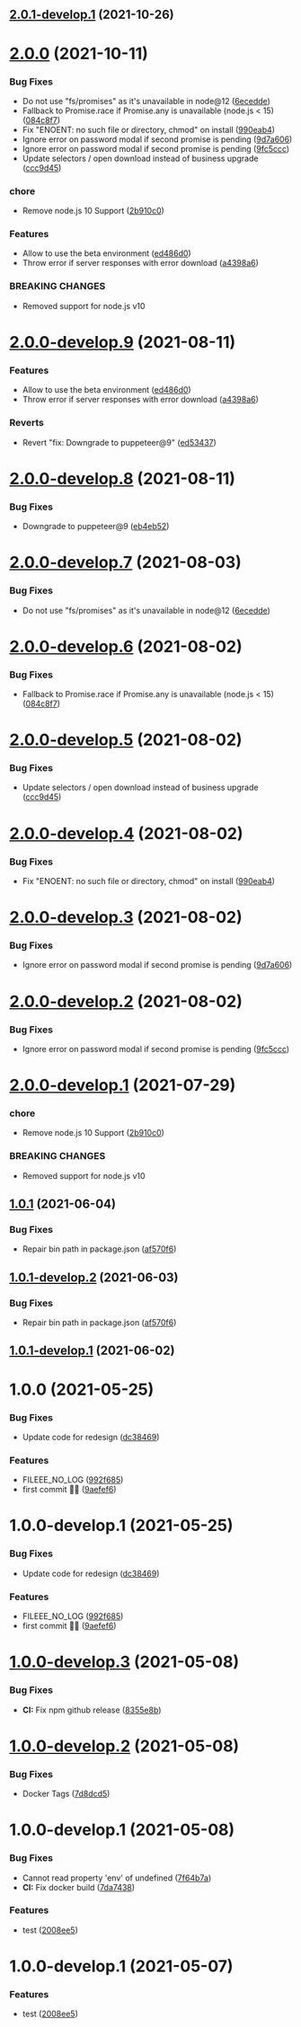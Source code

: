 ## [2.0.1-develop.1](https://github.com/sebbo2002/fileee-backup-downloader/compare/v2.0.0...v2.0.1-develop.1) (2021-10-26)

# [2.0.0](https://github.com/sebbo2002/fileee-backup-downloader/compare/v1.0.1...v2.0.0) (2021-10-11)


### Bug Fixes

* Do not use "fs/promises" as it's unavailable in node@12 ([6ecedde](https://github.com/sebbo2002/fileee-backup-downloader/commit/6ecedde29d3a3d920c135f2168f95775fe7a7a05))
* Fallback to Promise.race if Promise.any is unavailable (node.js < 15) ([084c8f7](https://github.com/sebbo2002/fileee-backup-downloader/commit/084c8f7dcb5116e8767a3730fca3b3d30bf97030))
* Fix "ENOENT: no such file or directory, chmod" on install ([990eab4](https://github.com/sebbo2002/fileee-backup-downloader/commit/990eab4ec00ecb2cd75794daef024245ccb5d263))
* Ignore error on password modal if second promise is pending ([9d7a606](https://github.com/sebbo2002/fileee-backup-downloader/commit/9d7a60648190d40e1dea274ad379457fc9faa25c))
* Ignore error on password modal if second promise is pending ([9fc5ccc](https://github.com/sebbo2002/fileee-backup-downloader/commit/9fc5ccc6637d73927192511321438cec83d86e2d))
* Update selectors / open download instead of business upgrade ([ccc9d45](https://github.com/sebbo2002/fileee-backup-downloader/commit/ccc9d452ca2059956f42fe049d1ba95d210ba483))


### chore

* Remove node.js 10 Support ([2b910c0](https://github.com/sebbo2002/fileee-backup-downloader/commit/2b910c09bc8a41085fc4472159494d8738d5521e))


### Features

* Allow to use the beta environment ([ed486d0](https://github.com/sebbo2002/fileee-backup-downloader/commit/ed486d0e765d7bb1a02eb7e4dfb5b5e12273d0ec))
* Throw error if server responses with error download ([a4398a6](https://github.com/sebbo2002/fileee-backup-downloader/commit/a4398a6f7c24de1d8cbaeeb84a6f8ae18c54f1fa))


### BREAKING CHANGES

* Removed support for node.js v10

# [2.0.0-develop.9](https://github.com/sebbo2002/fileee-backup-downloader/compare/v2.0.0-develop.8...v2.0.0-develop.9) (2021-08-11)


### Features

* Allow to use the beta environment ([ed486d0](https://github.com/sebbo2002/fileee-backup-downloader/commit/ed486d0e765d7bb1a02eb7e4dfb5b5e12273d0ec))
* Throw error if server responses with error download ([a4398a6](https://github.com/sebbo2002/fileee-backup-downloader/commit/a4398a6f7c24de1d8cbaeeb84a6f8ae18c54f1fa))


### Reverts

* Revert "fix: Downgrade to puppeteer@9" ([ed53437](https://github.com/sebbo2002/fileee-backup-downloader/commit/ed534375cb506e804dcf3d209cc227ca7da95b4b))

# [2.0.0-develop.8](https://github.com/sebbo2002/fileee-backup-downloader/compare/v2.0.0-develop.7...v2.0.0-develop.8) (2021-08-11)


### Bug Fixes

* Downgrade to puppeteer@9 ([eb4eb52](https://github.com/sebbo2002/fileee-backup-downloader/commit/eb4eb52f38a46c6e359d5c455f5d14195954615e))

# [2.0.0-develop.7](https://github.com/sebbo2002/fileee-backup-downloader/compare/v2.0.0-develop.6...v2.0.0-develop.7) (2021-08-03)


### Bug Fixes

* Do not use "fs/promises" as it's unavailable in node@12 ([6ecedde](https://github.com/sebbo2002/fileee-backup-downloader/commit/6ecedde29d3a3d920c135f2168f95775fe7a7a05))

# [2.0.0-develop.6](https://github.com/sebbo2002/fileee-backup-downloader/compare/v2.0.0-develop.5...v2.0.0-develop.6) (2021-08-02)


### Bug Fixes

* Fallback to Promise.race if Promise.any is unavailable (node.js < 15) ([084c8f7](https://github.com/sebbo2002/fileee-backup-downloader/commit/084c8f7dcb5116e8767a3730fca3b3d30bf97030))

# [2.0.0-develop.5](https://github.com/sebbo2002/fileee-backup-downloader/compare/v2.0.0-develop.4...v2.0.0-develop.5) (2021-08-02)


### Bug Fixes

* Update selectors / open download instead of business upgrade ([ccc9d45](https://github.com/sebbo2002/fileee-backup-downloader/commit/ccc9d452ca2059956f42fe049d1ba95d210ba483))

# [2.0.0-develop.4](https://github.com/sebbo2002/fileee-backup-downloader/compare/v2.0.0-develop.3...v2.0.0-develop.4) (2021-08-02)


### Bug Fixes

* Fix "ENOENT: no such file or directory, chmod" on install ([990eab4](https://github.com/sebbo2002/fileee-backup-downloader/commit/990eab4ec00ecb2cd75794daef024245ccb5d263))

# [2.0.0-develop.3](https://github.com/sebbo2002/fileee-backup-downloader/compare/v2.0.0-develop.2...v2.0.0-develop.3) (2021-08-02)


### Bug Fixes

* Ignore error on password modal if second promise is pending ([9d7a606](https://github.com/sebbo2002/fileee-backup-downloader/commit/9d7a60648190d40e1dea274ad379457fc9faa25c))

# [2.0.0-develop.2](https://github.com/sebbo2002/fileee-backup-downloader/compare/v2.0.0-develop.1...v2.0.0-develop.2) (2021-08-02)


### Bug Fixes

* Ignore error on password modal if second promise is pending ([9fc5ccc](https://github.com/sebbo2002/fileee-backup-downloader/commit/9fc5ccc6637d73927192511321438cec83d86e2d))

# [2.0.0-develop.1](https://github.com/sebbo2002/fileee-backup-downloader/compare/v1.0.1...v2.0.0-develop.1) (2021-07-29)


### chore

* Remove node.js 10 Support ([2b910c0](https://github.com/sebbo2002/fileee-backup-downloader/commit/2b910c09bc8a41085fc4472159494d8738d5521e))


### BREAKING CHANGES

* Removed support for node.js v10

## [1.0.1](https://github.com/sebbo2002/fileee-backup-downloader/compare/v1.0.0...v1.0.1) (2021-06-04)


### Bug Fixes

* Repair bin path in package.json ([af570f6](https://github.com/sebbo2002/fileee-backup-downloader/commit/af570f6b10c05acc548cf87ccb2c6b6f22b33621))

## [1.0.1-develop.2](https://github.com/sebbo2002/fileee-backup-downloader/compare/v1.0.1-develop.1...v1.0.1-develop.2) (2021-06-03)


### Bug Fixes

* Repair bin path in package.json ([af570f6](https://github.com/sebbo2002/fileee-backup-downloader/commit/af570f6b10c05acc548cf87ccb2c6b6f22b33621))

## [1.0.1-develop.1](https://github.com/sebbo2002/fileee-backup-downloader/compare/v1.0.0...v1.0.1-develop.1) (2021-06-02)

# 1.0.0 (2021-05-25)


### Bug Fixes

* Update code for redesign ([dc38469](https://github.com/sebbo2002/fileee-backup-downloader/commit/dc3846942530de95271b539698a54309babe05db))


### Features

* FILEEE_NO_LOG ([992f685](https://github.com/sebbo2002/fileee-backup-downloader/commit/992f685928466690b2e409c313870282065c3a58))
* first commit 👋🏼 ([9aefef6](https://github.com/sebbo2002/fileee-backup-downloader/commit/9aefef684565870c1ce10951d11b1c9a6089d8b2))

# 1.0.0-develop.1 (2021-05-25)


### Bug Fixes

* Update code for redesign ([dc38469](https://github.com/sebbo2002/fileee-backup-downloader/commit/dc3846942530de95271b539698a54309babe05db))


### Features

* FILEEE_NO_LOG ([992f685](https://github.com/sebbo2002/fileee-backup-downloader/commit/992f685928466690b2e409c313870282065c3a58))
* first commit 👋🏼 ([9aefef6](https://github.com/sebbo2002/fileee-backup-downloader/commit/9aefef684565870c1ce10951d11b1c9a6089d8b2))

# [1.0.0-develop.3](https://github.com/sebbo2002/js-template-test/compare/v1.0.0-develop.2...v1.0.0-develop.3) (2021-05-08)


### Bug Fixes

* **CI:** Fix npm github release ([8355e8b](https://github.com/sebbo2002/js-template-test/commit/8355e8b3658b534ad359d03147d6b6d559de3340))

# [1.0.0-develop.2](https://github.com/sebbo2002/js-template-test/compare/v1.0.0-develop.1...v1.0.0-develop.2) (2021-05-08)


### Bug Fixes

* Docker Tags ([7d8dcd5](https://github.com/sebbo2002/js-template-test/commit/7d8dcd579f3d796e6a07d77e7da8700eb44a4ce0))

# 1.0.0-develop.1 (2021-05-08)


### Bug Fixes

* Cannot read property 'env' of undefined ([7f64b7a](https://github.com/sebbo2002/js-template-test/commit/7f64b7a9c3b8f42dd3f608be0251fa1fdaad32d8))
* **CI:** Fix docker build ([7da7438](https://github.com/sebbo2002/js-template-test/commit/7da74380621eed1134a87d0c01d4da8b45e58525))


### Features

* test ([2008ee5](https://github.com/sebbo2002/js-template-test/commit/2008ee563dab2203ac6c51d55e06631af86b58b2))

# 1.0.0-develop.1 (2021-05-07)


### Features

* test ([2008ee5](https://github.com/sebbo2002/js-template-test/commit/2008ee563dab2203ac6c51d55e06631af86b58b2))
